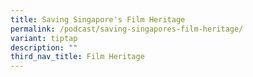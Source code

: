 ```yaml
---
title: Saving Singapore's Film Heritage
permalink: /podcast/saving-singapores-film-heritage/
variant: tiptap
description: ""
third_nav_title: Film Heritage
---
```

